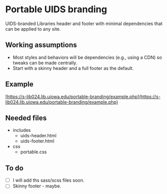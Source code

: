 # Portable UIDS branding
UIDS-branded Libraries header and footer with minimal dependencies that can be applied to any site.

## Working assumptions
- Most styles and behaviors will be dependencies (e.g., using a CDN) so tweaks can be made centrally.
- Start with a skinny header and a full footer as the default.

## Example
[https://s-lib024.lib.uiowa.edu/portable-branding/example.php](https://s-lib024.lib.uiowa.edu/portable-branding/example.php)

## Needed files
- includes
	- uids-header.html
	- uids-footer.html
- css
	- portable.css

## To do
- [ ] I will add ths sass/scss files soon.
- [ ] Skinny footer - maybe.